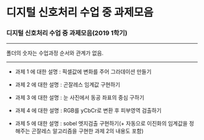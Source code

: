 # 디지털 신호처리 수업 중 과제모음

### 디지털 신호처리 수업 중 과제모음(2019 1학기)

---------------

폴더의 숫자는 수업과정 순서와 관계가 없음.

---------------

- 과제 1 에 대한 설명 : 픽셀값에 변화를 주어 그라데이션 만들기

- 과제 2 에 대한 설명 : 곤잘레스 임계값 구현하기

- 과제 3 에 대한 설명 : 눈 사진에서 동공 좌표의 중심 구하기

- 과제 4 에 대한 설명 : RGB를 yCbCr로 변환 후 피부영역 검출하기

- 과제 5 에 대한 설명 : sobel 엣지검출 구현하기(+ 자동으로 이진화의 임계값을 정해주는 곤잘레스 알고리즘을 구현한 과제 2의 내용도 포함)

